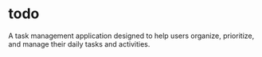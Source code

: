 # todo

A task management application designed to help users organize, prioritize, and manage their daily tasks and activities.


